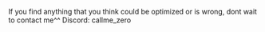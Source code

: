 If you find anything that you think could be optimized or is wrong, dont wait to contact me^^ Discord: callme_zero
